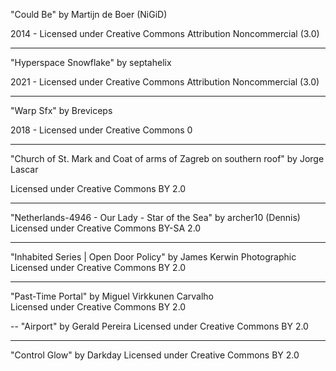 "Could Be"
by Martijn de Boer (NiGiD)

2014 - Licensed under
Creative Commons
Attribution Noncommercial (3.0)

---
"Hyperspace Snowflake"
by septahelix

2021 - Licensed under
Creative Commons
Attribution Noncommercial (3.0)

---
"Warp Sfx"
by Breviceps

2018 - Licensed under
Creative Commons 0

---
"Church of St. Mark and Coat of arms of Zagreb on southern roof"
by Jorge Lascar

Licensed under 
Creative Commons BY 2.0

---
"Netherlands-4946 - Our Lady - Star of the Sea"
by archer10 (Dennis)
Licensed under 
Creative Commons BY-SA 2.0

---
"Inhabited Series | Open Door Policy" 
by James Kerwin Photographic
Licensed under
Creative Commons BY 2.0

---
"Past-Time Portal" 
by Miguel Virkkunen Carvalho  
Licensed under 
Creative Commons BY 2.0

--
"Airport" 
by Gerald Pereira 
Licensed under 
Creative Commons BY 2.0

---
"Control Glow"
by Darkday
Licensed under
Creative Commons BY 2.0
